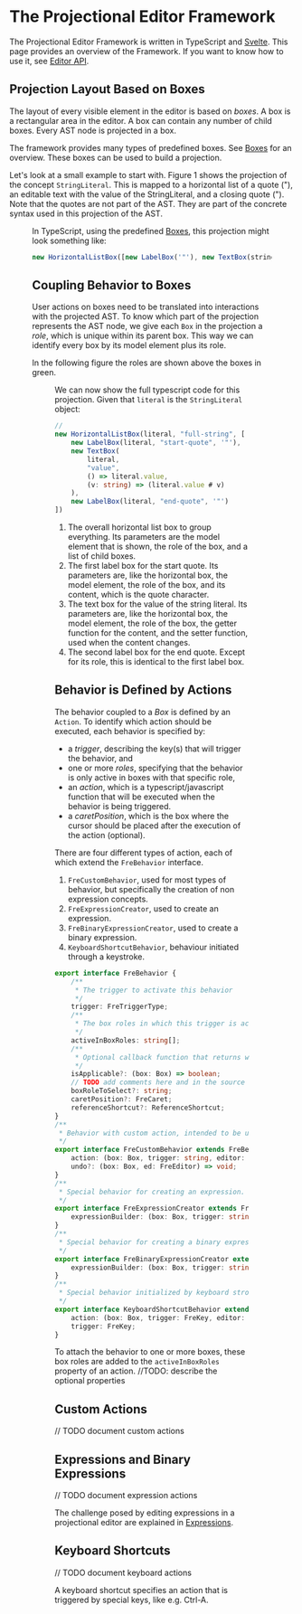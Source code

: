 <script>
    import Figure from "$lib/figures/Figure.svelte";
</script>

# The Projectional Editor Framework

The Projectional Editor Framework is written in TypeScript and <a href="https://svelte.dev/" target="_blank">
Svelte</a>. This page provides an overview of the Framework.
If you want to know how to use it, see [Editor API](/030_Developing_a_Language/030_API_Level/010_Editor_API).

## Projection Layout Based on Boxes

The layout of every visible element in the editor is based on _boxes_. A box is a rectangular area
in the editor. A box can contain any number of child boxes. Every AST node is projected in a box.

The framework provides many types of predefined boxes. See
[Boxes](/060_Under_the_Hood/010_The_Editor_Framework/010_Predefined_Boxes) for an overview.
These boxes can be used to build a projection.

Let's look at a small example to start with. Figure 1 shows the projection of the concept `StringLiteral`. This is mapped to a horizontal list
of a quote ("), an editable text with the value of the StringLiteral, and a closing quote ("). Note
that the quotes are not part of the AST. They are part of the concrete syntax used in this projection
of the AST.

<Figure 
imageName='mapping-example-stringliteral.svg'
caption='Mapping a StringLiteral'
figureNumber={1}
/>

In TypeScript, using the predefined [Boxes](/060_Under_the_Hood/010_The_Editor_Framework/010_Predefined_Boxes), this projection might look something like:

```ts
new HorizontalListBox([new LabelBox('"'), new TextBox(stringLiteral.value), new LabelBox('"')]);
```

## Coupling Behavior to Boxes

User actions on boxes need to be translated into interactions with the projected AST. To know which part of the
projection represents the AST node, we give each `Box` in the projection a _role_, which is unique
within its parent box. This way we can identify every box by its model element plus its role.

In the following figure the roles are shown above the boxes in green.

<Figure
caption='Mapping a StringLiteral with Roles'
imageName='mapping-example-stringliteral-with-roles.svg'
figureNumber={2}
/>

We can now show the full typescript code for this projection. Given that `literal` is the `StringLiteral` object:

```ts
//
new HorizontalListBox(literal, "full-string", [      // <1>
    new LabelBox(literal, "start-quote", '"'),          // <2>
    new TextBox(                                        // <3>
        literal,
        "value",
        () => literal.value,
        (v: string) => (literal.value # v)
    ),
    new LabelBox(literal, "end-quote", '"')             // <4>
])
```

1. The overall horizontal list box to group everything. Its parameters are the model element that is shown,
   the role of the box, and a list of child boxes.
2. The first label box for the start quote. Its parameters are, like the horizontal box, the model element,
   the role of the box, and its content, which is the quote character.
3. The text box for the value of the string literal. Its parameters are, like the horizontal box, the model element,
   the role of the box, the getter function for the content, and the setter function, used when the content changes.
4. The second label box for the end quote. Except for its role, this is identical to the first label box.

## Behavior is Defined by Actions

The behavior coupled to a _Box_ is defined by an `Action`. To identify which action should be executed,
each behavior is specified by:

- a _trigger_, describing the key(s) that will trigger the behavior, and
- one or more _roles_, specifying that the behavior is only active in boxes with that specific role,
- an _action_, which is a typescript/javascript function that will be executed when the
  behavior is being triggered.
- a _caretPosition_, which is the box where the cursor should be placed after the execution of
  the action (optional).

There are four different types of action, each of which extend the `FreBehavior` interface.

1. `FreCustomBehavior`, used for most types of behavior, but specifically the creation of non expression concepts.
2. `FreExpressionCreator`, used to create an expression.
3. `FreBinaryExpressionCreator`, used to create a binary expression.
4. `KeyboardShortcutBehavior`, behaviour initiated through a keystroke.

```ts
export interface FreBehavior {
	/**
	 * The trigger to activate this behavior
	 */
	trigger: FreTriggerType;
	/**
	 * The box roles in which this trigger is active
	 */
	activeInBoxRoles: string[];
	/**
	 * Optional callback function that returns whether the trigger is applicable for the specific box.
	 */
	isApplicable?: (box: Box) => boolean;
	// TODO add comments here and in the source code
	boxRoleToSelect?: string;
	caretPosition?: FreCaret;
	referenceShortcut?: ReferenceShortcut;
}
/**
 * Behavior with custom action, intended to be used to create non expression elements.
 */
export interface FreCustomBehavior extends FreBehavior {
	action: (box: Box, trigger: string, editor: FreEditor, propertyName?: string) => FreElement | null;
	undo?: (box: Box, ed: FreEditor) => void;
}
/**
 * Special behavior for creating an expression.
 */
export interface FreExpressionCreator extends FreBehavior {
	expressionBuilder: (box: Box, trigger: string, editor: FreEditor, propertyName?: string) => FreExpression;
}
/**
 * Special behavior for creating a binary expression.
 */
export interface FreBinaryExpressionCreator extends FreBehavior {
	expressionBuilder: (box: Box, trigger: string, editor: FreEditor, propertyName?: string) => FreBinaryExpression;
}
/**
 * Special behavior initialized by keyboard strokes.
 */
export interface KeyboardShortcutBehavior extends FreBehavior {
	action: (box: Box, trigger: FreKey, editor: FreEditor, propertyName?: string) => Promise<FreElement>;
	trigger: FreKey;
}
```

To attach the behavior to one or more boxes, these box roles are added to the `activeInBoxRoles`
property of an action.
//TODO: describe the optional properties

## Custom Actions

// TODO document custom actions

## Expressions and Binary Expressions

// TODO document expression actions

The challenge posed by editing expressions in a projectional editor are explained
in [Expressions](/010_Intro/010_Projectional_Editing#expressions).

## Keyboard Shortcuts

// TODO document keyboard actions

A keyboard shortcut specifies an action that is triggered by special keys, like e.g. Ctrl-A.
